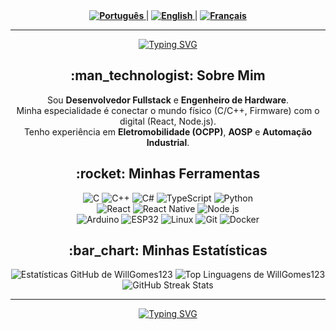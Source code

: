 <div align="center">
  <strong>
    <a href="README.md" title="Português (BR)">
      <img src="https://img.shields.io/badge/Português-🇧🇷-0D1B2A?style=for-the-badge" alt="Português"/>
    </a>
  </strong> | 
  <strong>
    <a href="README.en.md" title="English (US)">
      <img src="https://img.shields.io/badge/English-🇺🇸-0D1B2A?style=for-the-badge" alt="English"/>
    </a>
  </strong> | 
  <strong>
    <a href="README.fr.md" title="Français (FR)">
      <img src="https://img.shields.io/badge/Français-🇫🇷-0D1B2A?style=for-the-badge" alt="Français"/>
    </a>
  </strong>
</div>
<hr>

<div align="center">
  <a href="https://git.io/typing-svg">
    <img src="https://readme-typing-svg.demolab.com?font=Rem&duration=4000&pause=1000&color=90CAF9&center=true&width=435&separator=%3C&lines=Ol%C3%A1%2C+me+chamo+William+Gomes%3CBem-vindo+ao+meu+perfil+do+GitHub!" alt="Typing SVG" />
  </a>
</div>

<div align="center">
  <h2>:man_technologist: Sobre Mim</h2>
  <p>
    Sou <strong>Desenvolvedor Fullstack</strong> e <strong>Engenheiro de Hardware</strong>.<br>
    Minha especialidade é conectar o mundo físico (C/C++, Firmware) com o digital (React, Node.js).<br>
    Tenho experiência em <strong>Eletromobilidade (OCPP)</strong>, <strong>AOSP</strong> e <strong>Automação Industrial</strong>.
  </p>
</div>

<div align="center">
  <h2>:rocket: Minhas Ferramentas</h2>
  <p>
    <img src="https://img.shields.io/badge/C-A8B9CC?style=for-the-badge&logo=c&logoColor=black" alt="C"/>
    <img src="https://img.shields.io/badge/C%2B%2B-00599C?style=for-the-badge&logo=cplusplus&logoColor=white" alt="C++"/>
    <img src="https://img.shields.io/badge/C%23-239120?style=for-the-badge&logo=c-sharp&logoColor=white" alt="C#"/>
    <img src="https://img.shields.io/badge/TypeScript-3178C6?style=for-the-badge&logo=typescript&logoColor=white" alt="TypeScript"/>
    <img src="https://img.shields.io/badge/Python-3776AB?style=for-the-badge&logo=python&logoColor=white" alt="Python"/>
    <br>
    <img src="https://img.shields.io/badge/React-61DAFB?style=for-the-badge&logo=react&logoColor=black" alt="React"/>
    <img src="https://img.shields.io/badge/React_Native-61DAFB?style=for-the-badge&logo=react&logoColor=black" alt="React Native"/>
    <img src="https://img.shields.io/badge/Node.js-339933?style=for-the-badge&logo=node.js&logoColor=white" alt="Node.js"/>
    <br>
    <img src="https://img.shields.io/badge/Arduino-00979D?style=for-the-badge&logo=arduino&logoColor=white" alt="Arduino"/>
    <img src="https://img.shields.io/badge/ESP32-E7352C?style=for-the-badge&logo=espressif&logoColor=white" alt="ESP32"/>
    <img src="https://img.shields.io/badge/Linux-FCC624?style=for-the-badge&logo=linux&logoColor=black" alt="Linux"/>
    <img src="https://img.shields.io/badge/Git-F05032?style=for-the-badge&logo=git&logoColor=white" alt="Git"/>
    <img src="https://img.shields.io/badge/Docker-2496ED?style=for-the-badge&logo=docker&logoColor=white" alt="Docker"/>
  </p>
</div>

<div align="center">
  <h2>:bar_chart: Minhas Estatísticas</h2>
  
  <img src="https://github-readme-stats.vercel.app/api?username=WillGomes123&show_icons=true&include_all_commits=true&title_color=90CAF9&icon_color=64B5F6&bg_color=0D1B2A&text_color=E0E1DD&border_color=41729F" alt="Estatísticas GitHub de WillGomes123" />
  
  <img src="https://github-readme-stats.vercel.app/api/top-langs/?username=WillGomes123&langs_count=8&layout=compact&title_color=90CAF9&bg_color=0D1B2A&text_color=E0E1DD&border_color=41729F" alt="Top Linguagens de WillGomes123" />
  
  <br>
  
  <img src="https://github-readme-streak-stats.herokuapp.com/?user=WillGomes123&locale=pt_BR&background=0D1B2A&border=41729F&stroke=64B5F6&ring=90CAF9&fire=90CAF9&currStreakNum=E0E1DD&sideNums=E0E1DD&currStreakLabel=E0E1DD&sideLabels=E0E1DD" alt="GitHub Streak Stats"/>
</div>
<hr>

<div align="center">
  <a href="https://git.io/typing-svg">
    <img src="https://readme-typing-svg.demolab.com?font=Rem&duration=4000&pause=1000&color=90CAF9&center=true&width=435&separator=%3C&lines=Obrigado+pela+visita!%3CConecte-se+comigo.%3CVolte+sempre!" alt="Typing SVG" />
  </a>
  <br>
  
</div>
